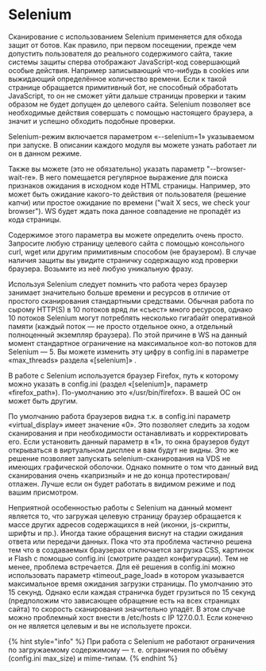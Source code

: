# Selenium

Сканирование с использованием Selenium применяется для обхода защит от ботов. Как правило, при первом посещении, прежде чем допустить пользователя до реального содержимого сайта, такие системы защиты сперва отображают JavaScript-код совершающий особые действия. Например записывающий что-нибудь в cookies или выжидающий определённое количество времени. Если к такой странице обращается примитивный бот, не способный обработать JavaScript, то он не сможет уйти дальше страницы проверки и таким образом не будет допущен до целевого сайта. Selenium позволяет все необходимые действия совершать с помощью настоящего браузера, а значит и успешно обходить подобные проверки.

Selenium-режим включается параметром «--selenium=1» указываемом при запуске. В описании каждого модуля вы можете узнать работает ли он в данном режиме.

Также вы можете \(это не обязательно\) указать параметр "--browser-wait-re». В него помещается регулярное выражение для поиска признаков ожидания в исходном коде HTML страницы. Например, это может быть ожидание какого-то действия от пользователя \(решение капчи\) или простое ожидание по времени \("wait X secs, we check your browser"\). WS будет ждать пока данное совпадение не пропадёт из кода страницы.

Содержимое этого параметра вы можете определить очень просто. Запросите любую страницу целевого сайта с помощью консольного curl, wget или другим примитивным способом \(не браузером\). В случае наличия защиты вы увидите страничку содержащую код проверки браузера. Возьмите из неё любую уникальную фразу.

Используя Selenium следует помнить что работа через браузер занимает значительно больше времени и ресурсов в отличие от простого сканирования стандартными средствами. Обычная работа по сырому HTTP\(S\) в 10 потоков вряд ли «съест» много ресурсов, однако 10 потоков Selenium могут потреблять несколько гигабайт оперативной памяти \(каждый поток — не просто отдельное окно, а отдельный полноценный экземпляр браузера\). По этой причине в WS на данный момент стандартное ограничение на максимальное кол-во потоков для Selenium — 5. Вы можете изменить эту цифру в config.ini в параметре «max\_threads» раздела «\[selenium\]» .

В работе с Selenium используется браузер Firefox, путь к которому можно указать в config.ini \(раздел «\[selenium\]», параметр «firefox\_path»\). По-умолчанию это «/usr/bin/firefox». В вашей ОС он может быть другим.

По умолчанию работа браузеров видна т.к. в config.ini параметр «virtual\_display» имеет значение «0». Это позволяет следить за ходом сканирования и при необходимости останавливать и корректировать его. Если установить данный параметр в «1», то окна браузеров будут открываться в виртуальном дисплее и вам будут не видны. Это же решение позволяет запускать selenium-сканирования на VDS не имеющих графической оболочки. Однако помните о том что данный вид сканирования очень «капризный» и не до конца протестирован/отлажен. Лучше если он будет работать в видимом режиме и под вашим присмотром.

Неприятной особенностью работы с Selenium на данный момент является то, что загружая целевую страницу браузер обращается к массе других адресов содержащихся в ней \(иконки, js-скрипты, шрифты и пр.\). Иногда такие обращения виснут на стадии ожидания ответа или передачи данных. Пока что эта проблема частично решена тем что в создаваемых браузерах отключается загрузка CSS, картинок и Flash с помощью config.ini \(смотрите раздел конфигурации\). Тем не менее, проблема встречается. Для её решения в config.ini можно использовать параметр «timeout\_page\_load» в котором указывается максимальное время ожидания загрузки страницы. По умолчанию это 15 секунд. Однако если каждая страничка будет грузиться по 15 секунд \(предположим что зависающее обращение есть на всех страницах сайта\) то скорость сканирования значительно упадёт. В этом случае можно проблемный хост внести в /etc/hosts с IP 127.0.0.1. Если конечно он не является целевым и вы не используете прокси.

{% hint style="info" %}
При работа с Selenium не работают ограничения по загружаемому содержимому — т. е. ограничения по объёму \(config.ini max\_size\) и mime-типам.
{% endhint %}

